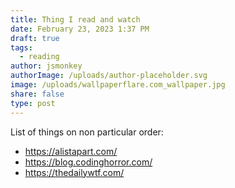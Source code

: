 ```yaml
---
title: Thing I read and watch
date: February 23, 2023 1:37 PM
draft: true
tags:
  - reading
author: jsmonkey
authorImage: /uploads/author-placeholder.svg
image: /uploads/wallpaperflare.com_wallpaper.jpg
share: false
type: post
---
```

L﻿ist of things on non particular order:

* <https://alistapart.com/>
* <https://blog.codinghorror.com/>
* <https://thedailywtf.com/>